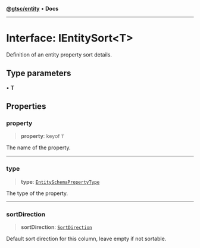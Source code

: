 [**@gtsc/entity**](../overview.md) • **Docs**

***

# Interface: IEntitySort\<T\>

Definition of an entity property sort details.

## Type parameters

• **T**

## Properties

### property

> **property**: keyof `T`

The name of the property.

***

### type

> **type**: [`EntitySchemaPropertyType`](../type-aliases/EntitySchemaPropertyType.md)

The type of the property.

***

### sortDirection

> **sortDirection**: [`SortDirection`](../type-aliases/SortDirection.md)

Default sort direction for this column, leave empty if not sortable.
